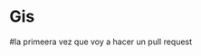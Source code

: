 # Gis
#la primeera vez que voy a hacer un pull request
<ing src="https://static.wikia.nocookie.net/gatopedia/images/5/5c/Pusheen.jpg/revision/latest/thumbnail/width/360/height/360?cb=20230127213427&path-prefix=es">
